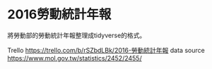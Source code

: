 # 2016勞動統計年報

將勞動部的勞動統計年報整理成tidyverse的格式。




Trello https://trello.com/b/rSZbdLBk/2016-勞動統計年報
data source https://www.mol.gov.tw/statistics/2452/2455/
